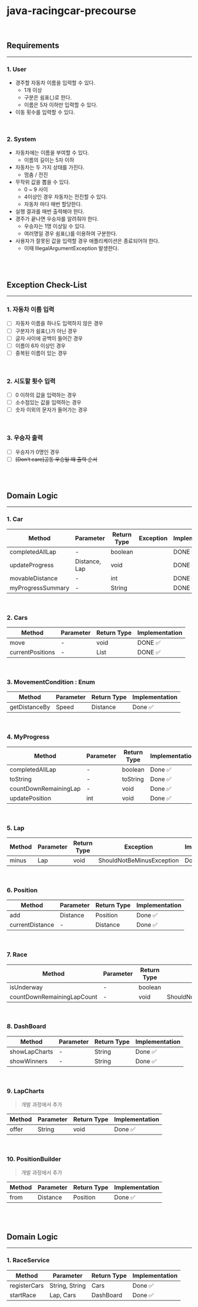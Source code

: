 # java-racingcar-precourse

<br>

## Requirements

---

### 1. User

- 경주할 자동차 이름을 입력할 수 있다.
    - 1개 이상
    - 구분은 쉼표(,)로 한다.
    - 이름은 5자 이하만 입력할 수 있다.
- 이동 횟수를 입력할 수 있다.

<br>

### 2. System

- 자동차에는 이름을 부여할 수 있다.
    - 이름의 길이는 5자 이하
- 자동차는 두 가지 상태를 가진다.
    - 멈춤 / 전진
- 무작위 값을 뽑을 수 있다.
    - 0 ~ 9 사이
    - 4이상인 경우 자동차는 전진할 수 있다.
    - 자동차 마다 매번 할당한다.
- 실행 결과를 매번 출력해야 한다.
- 경주가 끝나면 우승자를 알려줘야 한다.
    - 우승자는 1명 이상일 수 있다.
    - 여러명일 경우 쉼표(,)를 이용하여 구분한다.
- 사용자가 잘못된 값을 입력할 경우 애플리케이션은 종료되어야 한다.
    - 이때 IllegalArgumentException 발생한다.

<br>
<br>

## Exception Check-List

---

### 1. 자동차 이름 입력

- [ ] 자동차 이름을 하나도 입력하지 않은 경우
- [ ] 구분자가 쉼표(,)가 아닌 경우
- [ ] 글자 사이에 공백이 들어간 경우
- [ ] 이름이 6자 이상인 경우
- [ ] 중복된 이름이 있는 경우

<br>

### 2. 시도할 횟수 입력

- [ ] 0 이하의 값을 입력하는 경우
- [ ] 소수점있는 값을 입력하는 경우
- [ ] 숫자 이외의 문자가 들어가는 경우

<br>

### 3. 우승자 출력

- [ ] 우승자가 0명인 경우
- [ ] ~~[Don’t care]공동 우승일 때 출력 순서~~

<br>
<br>

## Domain Logic

---

### 1. Car

| Method            | Parameter     | Return Type | Exception | Implementation |
|-------------------|---------------|-------------|-----------|----------------|
| completedAllLap   | -             | boolean     |           | DONE ✅         |
| updateProgress    | Distance, Lap | void        |           | DONE ✅         |
| movableDistance   | -             | int         |           | DONE ✅         |
| myProgressSummary | -             | String      |           | DONE ✅         |

<br>

### 2. Cars

| Method           | Parameter | Return Type  | Implementation |
|------------------|-----------|--------------|----------------|
| move             | -         | void         | DONE ✅         |
| currentPositions | -         | List<String> | DONE ✅         |

<br>

### 3. MovementCondition : Enum

| Method        | Parameter | Return Type | Implementation |
|---------------|-----------|-------------|----------------|
| getDistanceBy | Speed     | Distance    | Done ✅         |

<br>

### 4. MyProgress

| Method                | Parameter | Return Type | Implementation |
|-----------------------|-----------|-------------|----------------|
| completedAllLap       | -         | boolean     | Done ✅         |
| toString              | -         | toString    | Done ✅         |
| countDownRemainingLap | -         | void        | Done ✅         |
| updatePosition        | int       | void        | Done ✅         |

<br>

### 5. Lap

| Method | Parameter | Return Type | Exception                 | Implementation |
|--------|-----------|-------------|---------------------------|----------------|
| minus  | Lap       | void        | ShouldNotBeMinusException | Done ✅         |

<br>

### 6. Position

| Method          | Parameter | Return Type | Implementation |
|-----------------|-----------|-------------|----------------|
| add             | Distance  | Position    | Done ✅         |
| currentDistance | -         | Distance    | Done ✅         |

<br>

### 7. Race

| Method                     | Parameter | Return Type | Exception                 | Implementation |
|----------------------------|-----------|-------------|---------------------------|----------------|
| isUnderway                 | -         | boolean     |                           | Done ✅         |
| countDownRemainingLapCount | -         | void        | ShouldNotBeMinusException | Done ✅         |

<br>

### 8. DashBoard

| Method        | Parameter | Return Type | Implementation |
|---------------|-----------|-------------|----------------|
| showLapCharts | -         | String      | Done ✅         |
| showWinners   | -         | String      | Done ✅         |

<br>

### 9. LapCharts

> 개발 과정에서 추가

| Method | Parameter | Return Type | Implementation |
|--------|-----------|-------------|----------------|
| offer  | String    | void        | Done ✅         |

<br>

### 10. PositionBuilder

> 개발 과정에서 추가

| Method | Parameter | Return Type | Implementation |
|--------|-----------|-------------|----------------|
| from   | Distance  | Position    | Done ✅         |

<br>
<br>

## Domain Logic

---

### 1. RaceService

| Method       | Parameter      | Return Type | Implementation |
|--------------|----------------|-------------|----------------|
| registerCars | String, String | Cars        | Done ✅         |
| startRace    | Lap, Cars      | DashBoard   | Done ✅         |

